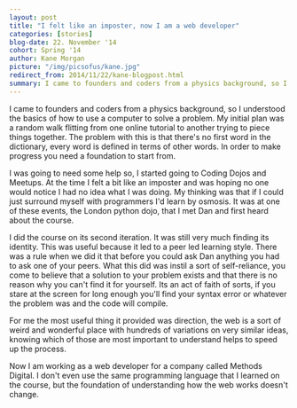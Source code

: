 ```yaml
---
layout: post
title: "I felt like an imposter, now I am a web developer"
categories: [stories] 
blog-date: 22. November '14
cohort: Spring '14
author: Kane Morgan
picture: "/img/picsofus/kane.jpg"
redirect_from: 2014/11/22/kane-blogpost.html
summary: I came to founders and coders from a physics background, so I understood the basics of how to use a computer to solve a problem. My initial plan was a random walk flitting from one online tutorial to another trying to piece things together. The problem with this is that there's no first word in the dictionary, every word is defined in terms of other words. In order to make progress you need a foundation to start from.....
---
```


I came to founders and coders from a physics background, so I understood the basics of how to use a computer to solve a problem. My initial plan was a random walk flitting from one online tutorial to another trying to piece things together. The problem with this is that there's no first word in the dictionary, every word is defined in terms of other words. In order to make progress you need a foundation to start from.

I was going to need some help so, I started going to Coding  Dojos and Meetups. At the time I felt a bit like an imposter and was hoping no one would notice I had no idea what I was doing. My thinking was that if I could just surround myself with programmers I'd learn by osmosis. It was at one of these events, the London python dojo, that I met Dan and first heard about the course.

I did the course on its second iteration. It was still very much finding its identity. This was useful because it led to a peer led learning style. There was a rule when we did it that before you could ask Dan anything you had to ask one of your peers. What this did was instil a sort of self-reliance, you come to believe that a solution to your problem exists and that there is no reason why you can't find it for yourself. Its an act of faith of sorts, if you stare at the screen for long enough you'll find your syntax error or whatever the problem was and the code will compile.

For me the most useful thing it provided was direction, the web is a sort of weird and wonderful place with hundreds of variations on very similar ideas, knowing which of those are most important to understand helps to speed up the process.

Now I am working as a web developer for a company called Methods Digital. I don't even use the same programming language that I learned on the course, but the foundation of understanding how the web works doesn't change.

